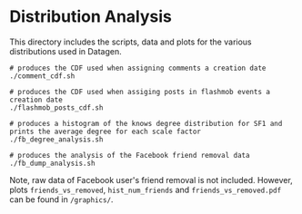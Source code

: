# Distribution Analysis #

This directory includes the scripts, data and plots for the various distributions used in Datagen.

```
# produces the CDF used when assigning comments a creation date
./comment_cdf.sh

# produces the CDF used when assiging posts in flashmob events a creation date
./flashmob_posts_cdf.sh

# produces a histogram of the knows degree distribution for SF1 and prints the average degree for each scale factor
./fb_degree_analysis.sh

# produces the analysis of the Facebook friend removal data
./fb_dump_analysis.sh
```

Note, raw data of Facebook user's friend removal is not included. However, plots `friends_vs_removed`, `hist_num_friends` and `friends_vs_removed.pdf` can be found in `/graphics/`.
